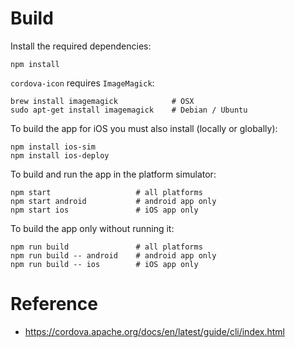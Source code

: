 # Build

Install the required dependencies:

```
npm install
```

`cordova-icon` requires `ImageMagick`:

```
brew install imagemagick            # OSX
sudo apt-get install imagemagick    # Debian / Ubuntu
```

To build the app for iOS you must also install (locally or globally):

```
npm install ios-sim
npm install ios-deploy
```

To build and run the app in the platform simulator:

```
npm start                   # all platforms
npm start android           # android app only
npm start ios               # iOS app only
```

To build the app only without running it:

```
npm run build               # all platforms
npm run build -- android    # android app only
npm run build -- ios        # iOS app only
```

# Reference

* https://cordova.apache.org/docs/en/latest/guide/cli/index.html
